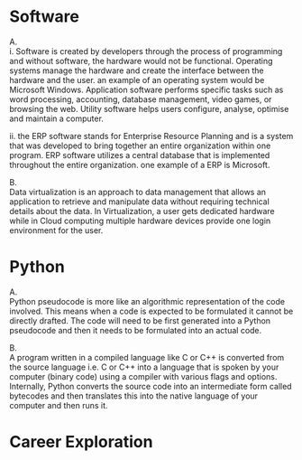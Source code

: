 

# Software
A.  
i. Software is created by developers through the process of programming and without software, the hardware would not be functional. Operating systems manage the hardware and create the interface between the hardware and the user. an example of an operating system would be Microsoft Windows. Application software performs specific tasks such as word processing, accounting, database management, video games, or browsing the web. Utility software helps users configure, analyse, optimise and maintain a computer.

ii. the ERP software stands for Enterprise Resource Planning and is a system that was developed to bring together an entire organization within one program. ERP software utilizes a central database that is implemented throughout the entire organization. one example of a ERP is Microsoft.

B.  
Data virtualization is an approach to data management that allows an application to retrieve and manipulate data without requiring technical details about the data. In Virtualization, a user gets dedicated hardware while in Cloud computing multiple hardware devices provide one login environment for the user.

# Python
A.  
Python pseudocode is more like an algorithmic representation of the code involved. This means when a code is expected to be formulated it cannot be directly drafted. The code will need to be first generated into a Python pseudocode and then it needs to be formulated into an actual code.

B.    
A program written in a compiled language like C or C++ is converted from the source language i.e. C or C++ into a language that is spoken by your computer (binary code) using a compiler with various flags and options. Internally, Python converts the source code into an intermediate form called bytecodes and then translates this into the native language of your computer and then runs it. 
# Career Exploration
